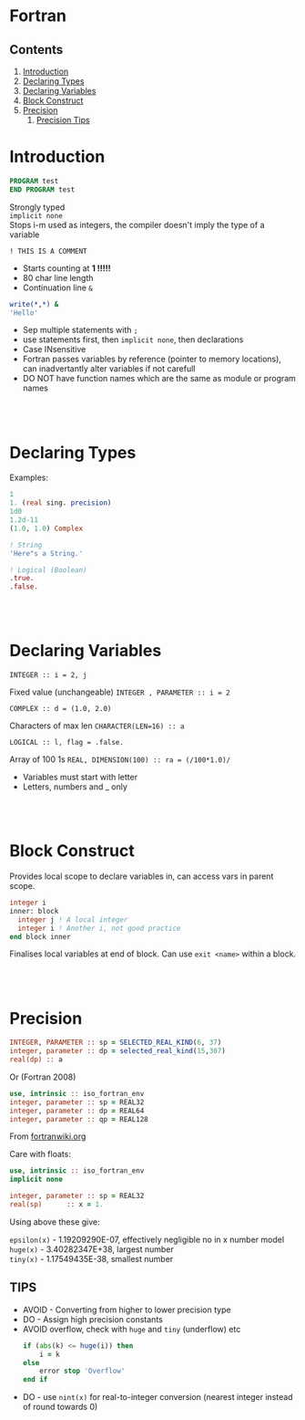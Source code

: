 # Fortran


## Contents

1. [Introduction](#1)
2. [Declaring Types](#2)
3. [Declaring Variables](#3)
4. [Block Construct](#4)
5. [Precision](#5)
    1. [Precision Tips](#51)

<a name="1"></a>
# Introduction

````fortran
PROGRAM test
END PROGRAM test
````

Strongly typed         
`implicit none`        
Stops i-m used as integers, the compiler doesn't imply the type of a variable

`! THIS IS A COMMENT `

- Starts counting at **1 !!!!!**
- 80 char line length     
- Continuation line `&`
````fortran
write(*,*) &
'Hello'
```` 
- Sep multiple statements with `;`    
- use statements first, then `implicit none`, then declarations  
- Case INsensitive
- Fortran passes variables by reference (pointer to memory locations), can inadvertantly alter variables if not carefull       
- DO NOT have function names which are the same as module or program names

<br></br>
<a name="2"></a>
# Declaring Types

Examples:

````fortran
1
1. (real sing. precision)
1d0         
1.2d-11
(1.0, 1.0) Complex

! String
'Here"s a String.'

! Logical (Boolean)
.true. 
.false.
````

<br></br>
<a name="3"></a>
# Declaring Variables

`INTEGER :: i = 2, j`

Fixed value (unchangeable)
`INTEGER , PARAMETER :: i = 2`

`COMPLEX :: d = (1.0, 2.0)`

Characters of max len 
`CHARACTER(LEN=16) :: a`

`LOGICAL :: l, flag = .false.`

Array of 100 1s
`REAL, DIMENSION(100) :: ra = (/100*1.0)/`

- Variables must start with letter
- Letters, numbers and _ only

<br></br>
<a name="4"></a>
# Block Construct

Provides local scope to declare variables in, can access vars in parent scope. 

````fortran
integer i
inner: block
  integer j ! A local integer
  integer i ! Another i, not good practice
end block inner
````

Finalises local variables at end of block.
Can use `exit <name>` within a block.

<br></br>
<a name="5"></a>
# Precision
````fortran
INTEGER, PARAMETER :: sp = SELECTED_REAL_KIND(6, 37)
integer, parameter :: dp = selected_real_kind(15,307)
real(dp) :: a
````

Or (Fortran 2008)

````fortran
use, intrinsic :: iso_fortran_env
integer, parameter :: sp = REAL32
integer, parameter :: dp = REAL64
integer, parameter :: qp = REAL128
````
From [fortranwiki.org](<https://fortranwiki.org/fortran/show/Real+precision>)

Care with floats:

````fortran
use, intrinsic :: iso_fortran_env
implicit none

integer, parameter :: sp = REAL32
real(sp)      :: x = 1.
````

Using above these give:

`epsilon(x)` - 1.19209290E-07, effectively negligible no in x number model     
`huge(x)` - 3.40282347E+38, largest number    
`tiny(x)` - 1.17549435E-38, smallest number            

<a name="51"></a>
## TIPS

- AVOID - Converting from higher to lower precision type
- DO - Assign high precision constants
- AVOID overflow, check with `huge` and `tiny` (underflow) etc
    ````fortran
    if (abs(k) <= huge(i)) then
        i = k
    else
        error stop 'Overflow'
    end if
    ````
- DO - use `nint(x)` for real-to-integer conversion (nearest integer instead of round towards 0)